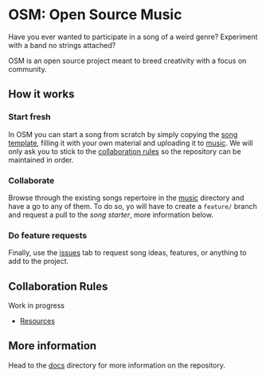 # OSM: Open Source Music

Have you ever wanted to participate in a song of a weird genre? Experiment with a band no strings attached?

OSM is an open source project meant to breed creativity with a focus on community.

## How it works

### Start fresh

In OSM you can start a song from scratch by simply copying the [song template](./templates/song/README.md), filling it with your own material and uploading it to [music](/music). We will only ask you to stick to the [collaboration rules](#collaboration-rules) so the repository can be maintained in order.

### Collaborate

Browse through the existing songs repertoire in the [music](music) directory and have a go to any of them. To do so, yo will have to create a `feature/` branch and request a pull to the _song starter_, more information below.

### Do feature requests

Finally, use the [issues](https://github.com/xwhiteout/open-source-music/issues) tab to request song ideas, features, or anything to add to the project.

## Collaboration Rules

Work in progress

- [Resources](resources/README.md)

## More information

Head to the [docs](docs/README.md) directory for more information on the repository.

